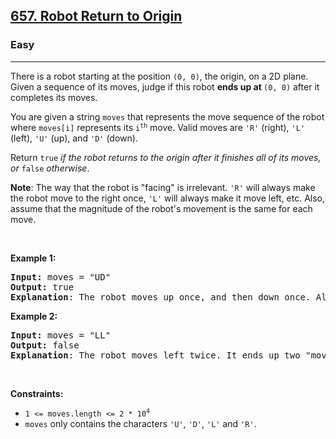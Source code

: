 <h2><a href="https://leetcode.com/problems/robot-return-to-origin/">657. Robot Return to Origin</a></h2><h3>Easy</h3><hr><div style="user-select: auto;"><p style="user-select: auto;">There is a robot starting at the position <code style="user-select: auto;">(0, 0)</code>, the origin, on a 2D plane. Given a sequence of its moves, judge if this robot <strong style="user-select: auto;">ends up at </strong><code style="user-select: auto;">(0, 0)</code> after it completes its moves.</p>

<p style="user-select: auto;">You are given a string <code style="user-select: auto;">moves</code> that represents the move sequence of the robot where <code style="user-select: auto;">moves[i]</code> represents its <code style="user-select: auto;">i<sup style="user-select: auto;">th</sup></code> move. Valid moves are <code style="user-select: auto;">'R'</code> (right), <code style="user-select: auto;">'L'</code> (left), <code style="user-select: auto;">'U'</code> (up), and <code style="user-select: auto;">'D'</code> (down).</p>

<p style="user-select: auto;">Return <code style="user-select: auto;">true</code><em style="user-select: auto;"> if the robot returns to the origin after it finishes all of its moves, or </em><code style="user-select: auto;">false</code><em style="user-select: auto;"> otherwise</em>.</p>

<p style="user-select: auto;"><strong style="user-select: auto;">Note</strong>: The way that the robot is "facing" is irrelevant. <code style="user-select: auto;">'R'</code> will always make the robot move to the right once, <code style="user-select: auto;">'L'</code> will always make it move left, etc. Also, assume that the magnitude of the robot's movement is the same for each move.</p>

<p style="user-select: auto;">&nbsp;</p>
<p style="user-select: auto;"><strong style="user-select: auto;">Example 1:</strong></p>

<pre style="user-select: auto;"><strong style="user-select: auto;">Input:</strong> moves = "UD"
<strong style="user-select: auto;">Output:</strong> true
<strong style="user-select: auto;">Explanation</strong>: The robot moves up once, and then down once. All moves have the same magnitude, so it ended up at the origin where it started. Therefore, we return true.
</pre>

<p style="user-select: auto;"><strong style="user-select: auto;">Example 2:</strong></p>

<pre style="user-select: auto;"><strong style="user-select: auto;">Input:</strong> moves = "LL"
<strong style="user-select: auto;">Output:</strong> false
<strong style="user-select: auto;">Explanation</strong>: The robot moves left twice. It ends up two "moves" to the left of the origin. We return false because it is not at the origin at the end of its moves.
</pre>

<p style="user-select: auto;">&nbsp;</p>
<p style="user-select: auto;"><strong style="user-select: auto;">Constraints:</strong></p>

<ul style="user-select: auto;">
	<li style="user-select: auto;"><code style="user-select: auto;">1 &lt;= moves.length &lt;= 2 * 10<sup style="user-select: auto;">4</sup></code></li>
	<li style="user-select: auto;"><code style="user-select: auto;">moves</code> only contains the characters <code style="user-select: auto;">'U'</code>, <code style="user-select: auto;">'D'</code>, <code style="user-select: auto;">'L'</code> and <code style="user-select: auto;">'R'</code>.</li>
</ul>
</div>